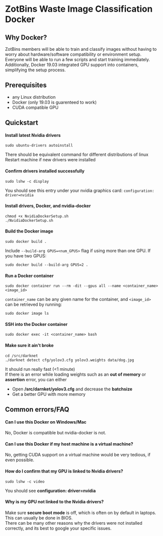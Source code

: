 # ZotBins Waste Image Classification Docker

## Why Docker?
ZotBins members will be able to train and classify images without having to worry about hardware/software compatibility or environment 
setup. Everyone will be able to run a few scripts and start training immediately. Additionally, Docker 19.03 integrated GPU support into containers, simplifying the setup process.

## Prerequisites
* any Linux distribution
* Docker (only 19.03 is guarenteed to work)
* CUDA compatible GPU

## Quickstart
#### Install latest Nvidia drivers  
```console
sudo ubuntu-drivers autoinstall
```
There should be equivalent command for different distributions of linux  
Restart machine if new drivers were installed  
#### Confirm drivers installed successfully
```
sudo lshw -c display
```
You should see this entry under your nvidia graphics card: `configuration: driver=nvidia`

#### Install drivers, Docker, and nvidia-docker  
```console  
chmod +x NvidiaDockerSetup.sh  
./NvidiaDockerSetup.sh  
```

#### Build the Docker image  
```console  
sudo docker build .  
```  
Include ```--build-arg GPUS=<num_GPUS>``` flag if using more than one GPU. If you have two GPUS:  
```console  
sudo docker build --build-arg GPUS=2 .  
```  

#### Run a Docker container
```console
sudo docker container run --rm -dit --gpus all --name <container_name> <image_id>
```
`container_name` can be any given name for the container, and `<image_id>` can be retrieved by running:
```console
sudo docker image ls
```

#### SSH into the Docker container
```console
sudo docker exec -it <container_name> bash
```

#### Make sure it ain't broke
```
cd /src/darknet
./darknet detect cfg/yolov3.cfg yolov3.weights data/dog.jpg
```
It should run really fast (<1 minute)  
If there is an error while loading weights such as an **out of memory** or **assertion** error, you can either
* Open **/src/darnket/yolov3.cfg** and decrease the **batchsize**
* Get a better GPU with more memory

## Common errors/FAQ
#### Can I use this Docker on Windows/Mac
No, Docker is compatible but nvidia-docker is not.
#### Can I use this Docker if my host machine is a virtual machine?
No, getting CUDA support on a virtual machine would be very tedious, if even possible.
#### How do I confirm that my GPU is linked to Nvidia drivers?
```console
sudo lshw -c video
```
You should see **configuration: driver=nvidia**
#### Why is my GPU not linked to the Nvidia drivers?
Make sure **secure boot mode** is off, which is often on by default in laptops. This can usually be done in BIOS.  
There can be many other reasons why the drivers were not installed correctly, and its best to google your specific issues.

